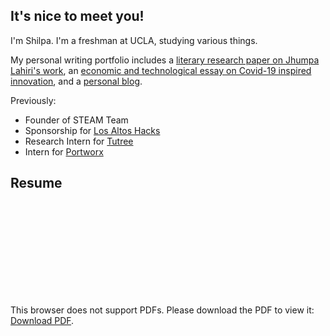 ## It's nice to meet you!

I'm Shilpa. I'm a freshman at UCLA, studying various things. 

My personal writing portfolio includes a [literary research paper on Jhumpa Lahiri's work](https://docs.google.com/document/d/1kcqNL44ae6O0nsqL5KTu3EWbf3StlrCORGjADGM4yYM/edit?usp=sharing), an [economic and technological essay on Covid-19 inspired innovation](https://medium.com/@shilpa.padiki.rao/covid-19-emerging-technologies-and-their-economic-implications-d46fa8c0f669), and a [personal blog](https://shilpaontheinternet.wordpress.com).

Previously:
- Founder of STEAM Team
- Sponsorship for [Los Altos Hacks](https://www.losaltoshacks.com/)
- Research Intern for [Tutree](http://v2.tutree.com/)
- Intern for [Portworx](https://portworx.com/)

## Resume

<object data="https://drive.google.com/file/d/1xQTvctdQknnb4X_ZTIsDMAOIRCEvaV11/view?usp=sharing" type="application/pdf" width="750px" height="750px">
    <embed src="https://drive.google.com/file/d/1xQTvctdQknnb4X_ZTIsDMAOIRCEvaV11/view?usp=sharing" type="application/pdf">
        <p>This browser does not support PDFs. Please download the PDF to view it: <a href="https://drive.google.com/file/d/1xQTvctdQknnb4X_ZTIsDMAOIRCEvaV11/view?usp=sharing">Download PDF</a>.</p>
    </embed>
</object>
